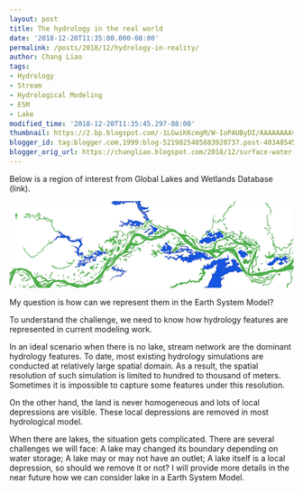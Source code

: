 ```yaml
---
layout: post
title: The hydrology in the real world
date: '2018-12-20T11:35:00.000-08:00'
permalink: /posts/2018/12/hydrology-in-reality/
author: Chang Liao
tags:
- Hydrology
- Stream
- Hydrological Modeling
- ESM
- Lake
modified_time: '2018-12-20T11:35:45.297-08:00'
thumbnail: https://2.bp.blogspot.com/-1LGwiKKcmgM/W-IoPAUByDI/AAAAAAAAvhg/IsE7EUPz5xANlZBw1v0yJvVgcwTckIZ5gCLcBGAs/s72-c/lake_stream.png
blogger_id: tag:blogger.com,1999:blog-5219825485683920737.post-4034854503329152695
blogger_orig_url: https://changliao.blogspot.com/2018/12/surface-water-hydrology-modeling-002.html
---
```


Below is a region of interest from Global Lakes and Wetlands Database (link). 


![Figure 1](https://github.com/changliao/changliao.github.io/blob/main/_figure/lake_stream.png?raw=true)

My question is how can we represent them in the Earth System Model?

To understand the challenge, we need to know how hydrology features are represented in current modeling work.

In an ideal scenario when there is no lake, stream network are the dominant hydrology features.
To date, most existing hydrology simulations are conducted at relatively large spatial domain. As a result, the spatial resolution of such simulation is limited to hundred to thousand of meters. Sometimes it is impossible to capture some features under this resolution.

On the other hand, the land is never homogeneous and lots of local depressions are visible. These local depressions are removed in most hydrological model.

When there are lakes, the situation gets complicated. There are several challenges we will face:
A lake may changed its boundary depending on water storage;
A lake may or may not have an outlet;
A lake itself is a local depression, so should we remove it or not?
I will provide more details in the near future how we can consider lake in a Earth System Model.



